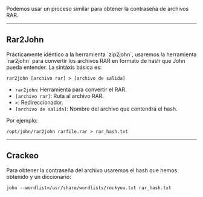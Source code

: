Podemos usar un proceso similar para obtener la contraseña de archivos RAR.

-----------------
<h2>Rar2John</h2>
Prácticamente idéntico a la herramienta `zip2john`, usaremos la herramienta `rar2john` para convertir los archivos RAR en formato de hash que John pueda entender. La sintáxis básica es:

`rar2john [archivo rar] > [archivo de salida]`

- `rar2john`: Herramienta para convertir el RAR.
- `[archivo rar]`: Ruta al archivo RAR.
- `>`: Redireccionador.
- `[archivo de salida]`: Nombre del archivo que contendrá el hash.

Por ejemplo:

`/opt/john/rar2john rarfile.rar > rar_hash.txt`

---------------
<h2>Crackeo</h2>
Para obtener la contraseña del archivo usaremos el hash que hemos obtenido y un diccionario:

`john --wordlist=/usr/share/wordlists/rockyou.txt rar_hash.txt`
